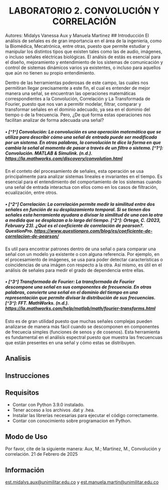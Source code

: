 <h1 align="center"> LABORATORIO 2. CONVOLUCIÓN Y CORRELACIÓN </h1>
Autores: Midalys Vanessa Aux y Manuela Martinez 
## Introducción
El análisis de señales es de gran importancia en el área de la ingenieria, como la Biomédica, Mecatrónica, entre otras, puesto que permite estudiar y manipular los distintos tipos que existen tales como las de audio, imágenes, o incluso señales eléctricas biológicas. El análsis de estás es esencial para el diseño, mejoramiento y entendimiento de los sistemas de comunicación y control de sistemas dinámicos varios ya existentes, o incluso para aquellos que aún no tienen su propio entendimiento.

Dentro de las herramientas poderosas de este campo, las cuales nos permitiran llegar precisamente a este fin, el cual es entender de mejor manera una señal, se encuentran las operaciones matemáticas correspondientes a la Convolución, Correlación y La Transformada de Fourier, puesto que nos van a permitir modelar, filtrar, comparar y transformar señales en el dominio adecuado, ya sea en el dominio del tiempo o de la frecuencia. Pero, ¿De qué forma estas operaciones nos facilitan analizar de forma adecuada una señal?

##### • [^1^] Convolución: La convolución es una operación matemática que se utiliza para describir cómo una señal de entrada puede ser modificada por un sistema. En otras palabras, la convolución te dice la forma en que cambia la señal al momento de pasar a través de un filtro o sistema. [^1^]: Convolución. MATLAB & Simulink. (n.d.). https://la.mathworks.com/discovery/convolution.html 

En el conteto del procesamiento de señales, esta operación se usa principalmente para analizar sistemas lineales e invariantes en el tiempo. Es esencial para el entendimiento del comportamiento de los sistemas cuando una señal de entrada interactua con ellos como en los casos de filtración, ecualización, entre otros.

##### • [^2^] Correlación: La correlación permite medir la similitud entre dos señales en función de su desplazamiento temporal. Si se tienen dos señales esta herramienta ayudara a divisar la similitud de una con la otra a medida que se desplazan a lo largo del tiempo. [^2^]: Ortega, C. (2023, February 23). ¿Qué es el coeficiente de correlación de pearson?. QuestionPro. https://www.questionpro.com/blog/es/coeficiente-de-correlacion-de-pearson/

Es util para encontrar patrones dentro de una señal o para comparar una señal con un modelo ya existente o con alguna referencia. Por ejemplo, en el procesamiento de imágenes, se usa para poder detectar características o coincidencias de una imágen con respecto a la otra. Así mismo, es útil en el análisis de señales para medir el grado de dependencia entre ellas.

##### • [^3^] Transformada de Fourier: La transformada de Fourier descompone una señal en sus componentes de frecuencia. En otras palabras, convierte una señal en el dominio del tiempo en una representación que permite divisar la distribución de sus frecuencias. [^3^]: FFT. MathWorks. (n.d.). https://la.mathworks.com/help/matlab/math/fourier-transforms.html 

Esto es de gran utilidad puesto que muchas señales complejas pueden analizarse de manera más fácil cuando se descomponen en componentes de frecuecia simples (funciones de senos y de cosenos). Esta herramienta es fundamental en el análisis espectral puesto que muestra las frecuencuas que están presentes en una señal y cómo estas se distribuyen.

## Analisis
## Instrucciones

## Requisitos
- Contar con Python 3.9.0 instalado.
- Tener acceso a los archivos .dat y .hea.
- Instalar las librerías necesarias para ejecutar el código correctamente.
- Contar con conocimiento sobre programacion en Python.

## Modo de Uso

Por favor, cite de la siguiente manera:
Aux, M.; Martinez, M., Convolución y correlación. 21 de Febrero de 2025

## Información 
est.midalys.aux@unimilitar.edu.co y est.manuela.martin@unimilitar.edu.co
